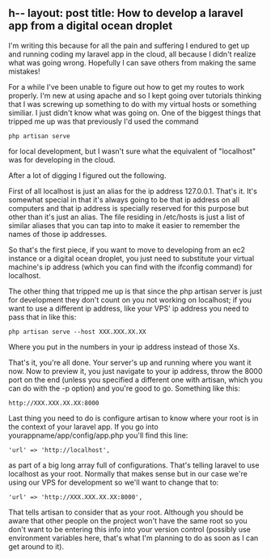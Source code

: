 h--
layout: post
title: How to develop a laravel app from a digital ocean droplet
---

I'm writing this because for all the pain and suffering I endured to get up and running coding my laravel app in the cloud, all because I didn't realize what was going wrong. Hopefully I can save others from making the same mistakes!

For a while I've been unable to figure out how to get my routes to work properly. I'm new at using apache and so I kept going over tutorials thinking that I was screwing up something to do with my virtual hosts or something similiar. I just didn't know what was going on. One of the biggest things that tripped me up was that previously I'd used the command
```
php artisan serve
```
for local development, but I wasn't sure what the equivalent of "localhost" was for developing in the cloud.

After a lot of digging I figured out the following.

First of all localhost is just an alias for the ip address 127.0.0.1. That's it. It's somewhat special in that it's always going to be that ip address on all computers and that ip address is specially reserved for this purpose but other than it's just an alias. The file residing in /etc/hosts is just a list of similar aliases that you can tap into to make it easier to remember the names of those ip addresses.

So that's the first piece, if you want to move to developing from an ec2 instance or a digital ocean droplet, you just need to substitute your virtual machine's ip address (which you can find with the ifconfig command) for localhost.


The other thing that tripped me up is that since the php artisan server is just for development they don't count on you not working on localhost; if you want to use a different ip address, like your VPS' ip address you need to pass that in like this:
```
php artisan serve --host XXX.XXX.XX.XX
```
Where you put in the numbers in your ip address instead of those Xs.

That's it, you're all done. Your server's up and running where you want it now. Now to preview it, you just navigate to your ip address, throw the 8000 port on the end (unless you specified a different one with artisan, which you can do with the -p option) and you're good to go. Something like this:
```
http://XXX.XXX.XX.XX:8000
```

Last thing you need to do is configure artisan to know where your root is in the context of your laravel app. If you go into yourappname/app/config/app.php you'll find this line:

```
'url' => 'http://localhost',
```
as part of a big long array full of configurations. That's telling laravel to use localhost as your root. Normally that makes sense but in our case we're using our VPS for development so we'll want to change that to:
```
'url' => 'http://XXX.XXX.XX.XX:8000',
```

That tells artisan to consider that as your root. Although you should be aware that other people on the project won't have the same root so you don't want to be entering this info into your version control (possibly use environment variables here, that's what I'm planning to do as soon as I can get around to it).

